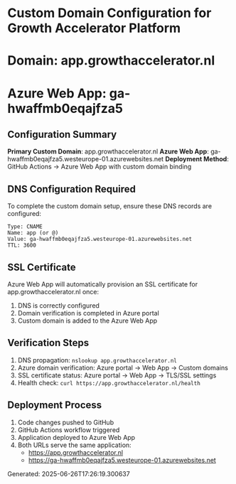 # Custom Domain Configuration for Growth Accelerator Platform
# Domain: app.growthaccelerator.nl
# Azure Web App: ga-hwaffmb0eqajfza5

## Configuration Summary

**Primary Custom Domain**: app.growthaccelerator.nl
**Azure Web App**: ga-hwaffmb0eqajfza5.westeurope-01.azurewebsites.net
**Deployment Method**: GitHub Actions → Azure Web App with custom domain binding

## DNS Configuration Required

To complete the custom domain setup, ensure these DNS records are configured:

```
Type: CNAME
Name: app (or @)
Value: ga-hwaffmb0eqajfza5.westeurope-01.azurewebsites.net
TTL: 3600
```

## SSL Certificate

Azure Web App will automatically provision an SSL certificate for app.growthaccelerator.nl once:
1. DNS is correctly configured
2. Domain verification is completed in Azure portal
3. Custom domain is added to the Azure Web App

## Verification Steps

1. DNS propagation: `nslookup app.growthaccelerator.nl`
2. Azure domain verification: Azure portal → Web App → Custom domains
3. SSL certificate status: Azure portal → Web App → TLS/SSL settings
4. Health check: `curl https://app.growthaccelerator.nl/health`

## Deployment Process

1. Code changes pushed to GitHub
2. GitHub Actions workflow triggered
3. Application deployed to Azure Web App
4. Both URLs serve the same application:
   - https://app.growthaccelerator.nl
   - https://ga-hwaffmb0eqajfza5.westeurope-01.azurewebsites.net

Generated: 2025-06-26T17:26:19.300637
